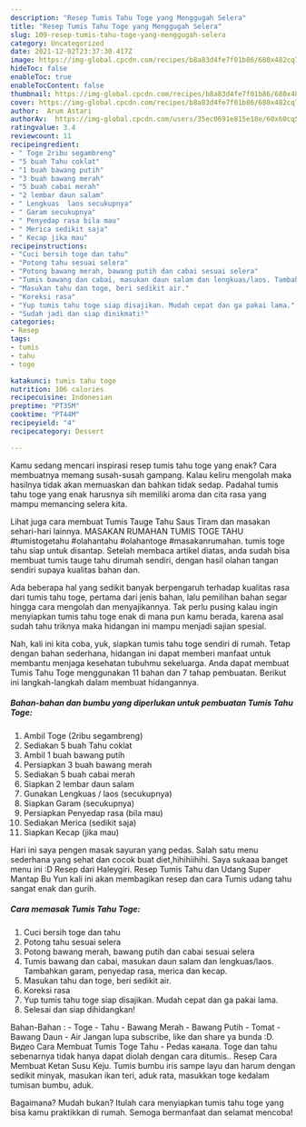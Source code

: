 ```yaml
---
description: "Resep Tumis Tahu Toge yang Menggugah Selera"
title: "Resep Tumis Tahu Toge yang Menggugah Selera"
slug: 109-resep-tumis-tahu-toge-yang-menggugah-selera
category: Uncategorized
date: 2021-12-02T23:37:30.417Z
image: https://img-global.cpcdn.com/recipes/b8a83d4fe7f01b86/680x482cq70/tumis-tahu-toge-foto-resep-utama.jpg
hideToc: false
enableToc: true
enableTocContent: false
thumbnail: https://img-global.cpcdn.com/recipes/b8a83d4fe7f01b86/680x482cq70/tumis-tahu-toge-foto-resep-utama.jpg
cover: https://img-global.cpcdn.com/recipes/b8a83d4fe7f01b86/680x482cq70/tumis-tahu-toge-foto-resep-utama.jpg
author:  Arum Astari
authorAv:  https://img-global.cpcdn.com/users/35ec0691e815e18e/60x60cq50/avatar.jpg
ratingvalue: 3.4
reviewcount: 11
recipeingredient:
- " Toge 2ribu segambreng"
- "5 buah Tahu coklat"
- "1 buah bawang putih"
- "3 buah bawang merah"
- "5 buah cabai merah"
- "2 lembar daun salam"
- " Lengkuas  laos secukupnya"
- " Garam secukupnya"
- " Penyedap rasa bila mau"
- " Merica sedikit saja"
- " Kecap jika mau"
recipeinstructions:
- "Cuci bersih toge dan tahu"
- "Potong tahu sesuai selera"
- "Potong bawang merah, bawang putih dan cabai sesuai selera"
- "Tumis bawang dan cabai, masukan daun salam dan lengkuas/laos. Tambahkan garam, penyedap rasa, merica dan kecap."
- "Masukan tahu dan toge, beri sedikit air."
- "Koreksi rasa"
- "Yup tumis tahu toge siap disajikan. Mudah cepat dan ga pakai lama."
- "Sudah jadi dan siap dinikmati!"
categories:
- Resep
tags:
- tumis
- tahu
- toge

katakunci: tumis tahu toge 
nutrition: 106 calories
recipecuisine: Indonesian
preptime: "PT35M"
cooktime: "PT44M"
recipeyield: "4"
recipecategory: Dessert

---
```



Kamu sedang mencari inspirasi resep tumis tahu toge yang enak? Cara membuatnya memang susah-susah gampang. Kalau keliru mengolah maka hasilnya tidak akan memuaskan dan bahkan tidak sedap. Padahal tumis tahu toge yang enak harusnya sih memiliki aroma dan cita rasa yang mampu memancing selera kita.


Lihat juga cara membuat Tumis Tauge Tahu Saus Tiram dan masakan sehari-hari lainnya. MASAKAN RUMAHAN TUMIS TOGE TAHU #tumistogetahu #olahantahu #olahantoge #masakanrumahan. tumis toge tahu siap untuk disantap. Setelah membaca artikel diatas, anda sudah bisa membuat tumis tauge tahu dirumah sendiri, dengan hasil olahan tangan sendiri supaya kualitas bahan dan.

Ada beberapa hal yang sedikit banyak berpengaruh terhadap kualitas rasa dari tumis tahu toge, pertama dari jenis bahan, lalu pemilihan bahan segar hingga cara mengolah dan menyajikannya. Tak perlu pusing kalau ingin menyiapkan tumis tahu toge enak di mana pun kamu berada, karena asal sudah tahu triknya maka hidangan ini mampu menjadi sajian spesial.


Nah, kali ini kita coba, yuk, siapkan tumis tahu toge sendiri di rumah. Tetap dengan bahan sederhana, hidangan ini dapat memberi manfaat untuk membantu menjaga kesehatan tubuhmu sekeluarga. Anda dapat membuat Tumis Tahu Toge menggunakan 11 bahan dan 7 tahap pembuatan. Berikut ini langkah-langkah dalam membuat hidangannya.

<!--inarticleads1-->

##### Bahan-bahan dan bumbu yang diperlukan untuk pembuatan Tumis Tahu Toge:

1. Ambil  Toge (2ribu segambreng)
1. Sediakan 5 buah Tahu coklat
1. Ambil 1 buah bawang putih
1. Persiapkan 3 buah bawang merah
1. Sediakan 5 buah cabai merah
1. Siapkan 2 lembar daun salam
1. Gunakan  Lengkuas / laos (secukupnya)
1. Siapkan  Garam (secukupnya)
1. Persiapkan  Penyedap rasa (bila mau)
1. Sediakan  Merica (sedikit saja)
1. Siapkan  Kecap (jika mau)


Hari ini saya pengen masak sayuran yang pedas. Salah satu menu sederhana yang sehat dan cocok buat diet,hihihiihihi. Saya sukaaa banget menu ini :D Resep dari Haleygiri. Resep Tumis Tahu dan Udang Super Mantap Bu Yun kali ini akan membagikan resep dan cara Tumis udang tahu sangat enak dan gurih. 

<!--inarticleads2-->

##### Cara memasak Tumis Tahu Toge:

1. Cuci bersih toge dan tahu
1. Potong tahu sesuai selera
1. Potong bawang merah, bawang putih dan cabai sesuai selera
1. Tumis bawang dan cabai, masukan daun salam dan lengkuas/laos. Tambahkan garam, penyedap rasa, merica dan kecap.
1. Masukan tahu dan toge, beri sedikit air.
1. Koreksi rasa
1. Yup tumis tahu toge siap disajikan. Mudah cepat dan ga pakai lama.
1. Selesai dan siap dihidangkan!

Bahan-Bahan : - Toge - Tahu - Bawang Merah - Bawang Putih - Tomat - Bawang Daun - Air Jangan lupa subscribe, like dan share ya bunda :D. Видео Cara Membuat Tumis Toge Tahu - Pedas канала. Toge dan tahu sebenarnya tidak hanya dapat diolah dengan cara ditumis.. Resep Cara Membuat Ketan Susu Keju. Tumis bumbu iris sampe layu dan harum dengan sedikit minyak, masukan ikan teri, aduk rata, masukkan toge kedalam tumisan bumbu, aduk. 

Bagaimana? Mudah bukan? Itulah cara menyiapkan tumis tahu toge yang bisa kamu praktikkan di rumah. Semoga bermanfaat dan selamat mencoba!
